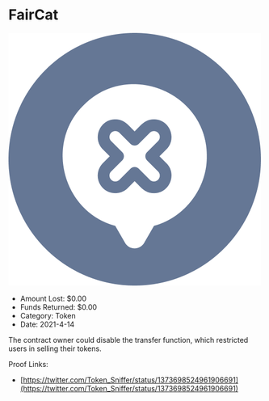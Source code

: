 # FairCat
![FairCat](/rektimages/FairCat.png)
- Amount Lost: $0.00
- Funds Returned: $0.00
- Category: Token
- Date: 2021-4-14

The contract owner could disable the transfer function, which restricted users in selling their tokens.


Proof Links:
- [https://twitter.com/Token_Sniffer/status/1373698524961906691](https://twitter.com/Token_Sniffer/status/1373698524961906691)


